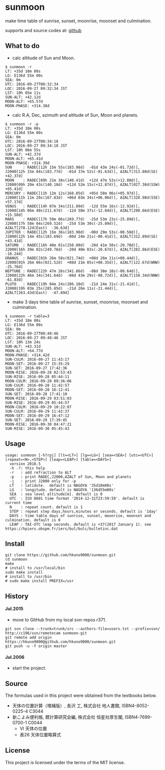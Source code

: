 # sunmoon

make time table of sunrise, sunset, moonrise, moonset and culmination.

supports and source codes at: [github](https://github.com/hkuno9000/sunmoon/)

## What to do

* calc altitude of Sun and Moon.
```
$ sunmoon -r
LT: +35d 10m 00s
LG: E136d 55m 00s
SEA: 0m
UTC: 2016-09-27T00:32:34
LOC: 2016-09-27 09:32:34 JST
LST: 10h 05m 11s
SUN-ALT: +42.12d
MOON-ALT: +65.57d
MOON-PHASE: +314.38d
```

* calc R.A, Dec, azimuth and altitude of Sun, Moon and planets.
```
$ sunmoon -r -p
LT: +35d 10m 00s
LG: E136d 55m 00s
SEA: 0m
UTC: 2016-09-27T00:34:18
LOC: 2016-09-27 09:34:18 JST
LST: 10h 06m 55s
SUN-ALT: +42.37d
MOON-ALT: +65.41d
MOON-PHASE: +314.39d
SUN     : RADEC[12h 15m 55s(183.98d)  -01d 43m 24s(-01.72d)], J2000[12h 15m 04s(183.77d)  -01d 37m 52s(-01.63d)], AZALT[313.80d(SE)  +42.37d]
MOON    : RADEC[09h 21m 38s(140.41d)  +12d 47m 53s(+12.80d)], J2000[09h 20m 43s(140.18d)  +12d 52m 15s(+12.87d)], AZALT[027.38d(SSW)  +65.41d]
MERCURY : RADEC[11h 12m 12s(168.05d)  +05d 58m 06s(+05.97d)], J2000[11h 11m 20s(167.83d)  +06d 03m 34s(+06.06d)], AZALT[328.98d(SSE)  +57.17d]
VENUS   : RADEC[14h 07m 34s(211.89d)  -12d 55m 16s(-12.92d)], J2000[14h 06m 40s(211.67d)  -12d 50m 37s(-12.84d)], AZALT[298.66d(ESE)  +15.58d]
MARS    : RADEC[17h 59m 06s(269.77d)  -25d 53m 23s(-25.89d)], J2000[17h 58m 04s(269.52d)  -25d 53m 30s(-25.89d)], AZALT[278.12d(East)  -36.63d]
JUPITER : RADEC[12h 15m 36s(183.90d)  -00d 29m 53s(-00.50d)], J2000[12h 14m 45s(183.69d)  -00d 24m 21s(-00.41d)], AZALT[312.89d(SE)  +43.41d]
SATURN  : RADEC[16h 40m 01s(250.00d)  -20d 41m 50s(-20.70d)], J2000[16h 39m 02s(249.76d)  -20d 40m 03s(-20.67d)], AZALT[282.86d(ESE)  -18.24d]
URANUS  : RADEC[01h 26m 58s(021.74d)  +08d 26m 11s(+08.44d)], J2000[01h 26m 06s(021.52d)  +08d 21m 05s(+08.35d)], AZALT[122.67d(WNW)  -25.76d]
NEPTUNE : RADEC[22h 47m 26s(341.86d)  -08d 38m 10s(-08.64d)], J2000[22h 46m 34s(341.64d)  -08d 43m 29s(-08.72d)], AZALT[158.34d(NNW)  -61.83d]
PLUTO   : RADEC[19h 04m 24s(286.10d)  -21d 24m 31s(-21.41d)], J2000[19h 03m 25s(285.85d)  -21d 26m 11s(-21.44d)], AZALT[263.43d(East)  -47.89d]
```

* make 3 days time table of sunrise, sunset, moonrise, moonset and culmination.
```
$ sunmoon -r table=3
LT: +35d 10m 00s
LG: E136d 55m 00s
SEA: 0m
UTC: 2016-09-27T00:40:46
LOC: 2016-09-27 09:40:46 JST
LST: 10h 13m 24s
SUN-ALT: +43.31d
MOON-ALT: +64.77d
MOON-PHASE: +314.42d
SUN-CULM: 2016-09-27 11:43:17
MOON-SET: 2016-09-27 15:35:29
SUN-SET: 2016-09-27 17:42:36
MOON-RISE: 2016-09-28 02:53:43
SUN-RISE: 2016-09-28 05:44:11
MOON-CULM: 2016-09-28 09:36:06
SUN-CULM: 2016-09-28 11:42:57
MOON-SET: 2016-09-28 16:12:41
SUN-SET: 2016-09-28 17:41:10
MOON-RISE: 2016-09-29 03:51:03
SUN-RISE: 2016-09-29 05:44:57
MOON-CULM: 2016-09-29 10:22:07
SUN-CULM: 2016-09-29 11:42:37
MOON-SET: 2016-09-29 16:47:12
SUN-SET: 2016-09-29 17:39:45
MOON-RISE: 2016-09-30 04:47:21
SUN-RISE: 2016-09-30 05:45:43
```

## Usage
```
usage: sunmoon [-h?rpj] [lt=<LT>] [lg=<LG>] [sea=<SEA>] [utc=<UTC>] [repeat=<N>,<STEP>] [leap=<LEAP>] [table=<DAYS>]
  version 2018.5
  -h -?: this help
  -r   : add refraction to ALT
  -p   : print RADEC,J2000,AZALT of Sun, Moon and planets
  -j   : print J2000 only for -p
  LT   : latidute.  default is NAGOYA '35d10m00s'
  LG   : longitude. default is NAGOYA '136d55m00s'
  SEA  : sea level altitude[m]. default is 0
  UTC  : ISO 8601 time format '2014-12-31T23:59:59'. default is current time
  N    : repeat count. default is 1
  STEP : repeat step days,hours,minutes or seconds. default is '1day'
  DAYS : time table days of sunrise, sunset, moonrise, moonset and culmination. default is 0
  LEAP : TAI-UTC leap seconds. default is +37(2017 January 1). see https://hpiers.obspm.fr/iers/bul/bulc/bulletinc.dat
```

## Install
```
git clone https://github.com/hkuno9000/sunmoon.git
cd sunmoon
make
# install to /usr/local/bin
sudo make install
# install to /usr/bin
# sudo make install PREFIX=/usr
```

## History

#### Jul.2015
* move to GitHub from my local svn-repos r371.
```
git svn clone --trunk=trunk/src --authors-file=users.txt --prefix=svn/ http://c196/svn/remotecam sunmoon-git
git remote add origin https://hkuno9000@github.com/hkuno9000/sunmoon.git
git push -u -f origin master
```

#### Jul.2006
* start the project.

## Source
The formulas used in this project were obtained from the textbooks below.
- 天体の位置計算（増補版）, 長沢 工, 株式会社 地人書館, ISBN4-8052-0225-4 C3044
- 新こよみ便利帳, 暦計算研究会編, 株式会社 恒星社厚生閣, ISBN4-7699-0700-1 C0044
  - Ⅵ 天体の位置
  - 表26 天体位置略算式

## License
This project is licensed under the terms of the MIT license.
